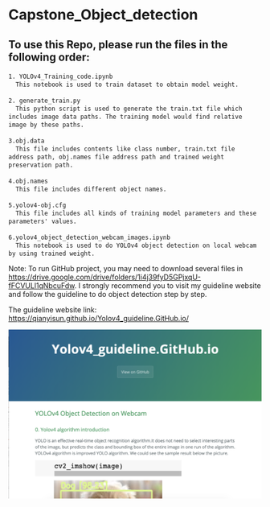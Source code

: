 # Capstone_Object_detection

## To use this Repo, please run the files in the following order:

    1. YOLOv4_Training_code.ipynb
      This notebook is used to train dataset to obtain model weight.
      
    2. generate_train.py
      This python script is used to generate the train.txt file which includes image data paths. The training model would find relative image by these paths.
    
    3.obj.data
      This file includes contents like class number, train.txt file address path, obj.names file address path and trained weight preservation path.

    4.obj.names
      This file includes different object names.
     
    5.yolov4-obj.cfg
      This file includes all kinds of training model parameters and these parameters' values.
    
    6.yolov4_object_detection_webcam_images.ipynb
      This notebook is used to do YOLOv4 object detection on local webcam by using trained weight.


Note: To run GitHub project, you may need to download several files in https://drive.google.com/drive/folders/1i4j39fyD5GPjxqU-fFCVULl1qNbcuFdw. I strongly recommend you to visit my guideline website and follow the guideline to do object detection step by step.

The guideline website link: https://qianyisun.github.io/Yolov4_guideline.GitHub.io/

![Image](sample_data/website_outlook.png)
    
    
